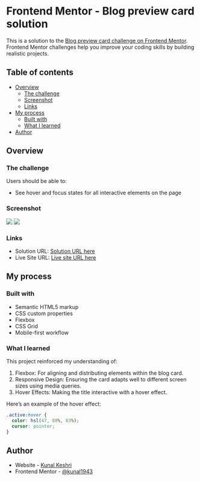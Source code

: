 # Frontend Mentor - Blog preview card solution

This is a solution to the [Blog preview card challenge on Frontend Mentor](https://www.frontendmentor.io/challenges/blog-preview-card-ckPaj01IcS). Frontend Mentor challenges help you improve your coding skills by building realistic projects.

## Table of contents

- [Overview](#overview)
  - [The challenge](#the-challenge)
  - [Screenshot](#screenshot)
  - [Links](#links)
- [My process](#my-process)
  - [Built with](#built-with)
  - [What I learned](#what-i-learned)
- [Author](#author)

## Overview

### The challenge

Users should be able to:

- See hover and focus states for all interactive elements on the page

### Screenshot

![](./design/desktop-design.jpg)
![](./design/mobile-design.jpg)

### Links

- Solution URL: [Solution URL here](https://frontend-1pit.vercel.app/)
- Live Site URL: [Live site URL here](https://kunalDevX.github.io/Frontend/blog-card/)

## My process

### Built with

- Semantic HTML5 markup
- CSS custom properties
- Flexbox
- CSS Grid
- Mobile-first workflow

### What I learned

This project reinforced my understanding of:

1. Flexbox: For aligning and distributing elements within the blog card.
2. Responsive Design: Ensuring the card adapts well to different screen sizes using media queries.
3. Hover Effects: Making the title interactive with a hover effect.

Here’s an example of the hover effect:

```css
.active:hover {
  color: hsl(47, 88%, 63%);
  cursor: pointer;
}
```

## Author

- Website - [Kunal Keshri](https://www.your-site.com)
- Frontend Mentor - [@kunal1943](https://www.frontendmentor.io/profile/kunal1943)

